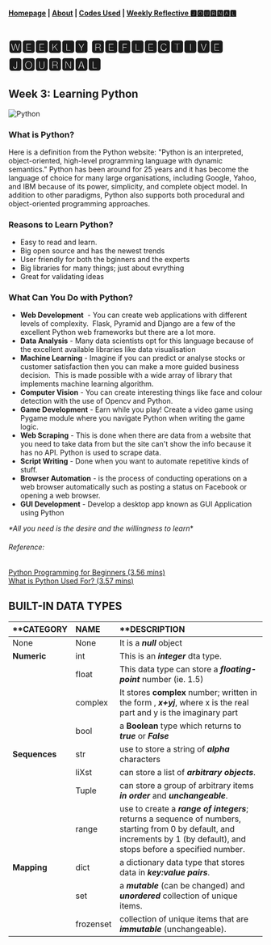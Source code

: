 #### [Homepage](https://jolly20220861.github.io/)   |  [About](https://jolly20220861.github.io/about) | [Codes Used](https://jolly20220861.github.io/Codes) | [Weekly Reflective 🅹🅾🆄🆁🅽🅰🅻](https://jolly20220861.github.io/journals)

# 🆆🅴🅴🅺🅻🆈 🆁🅴🅵🅻🅴🅲🆃🅸🆅🅴 🅹🅾🆄🆁🅽🅰🅻

## Week 3: Learning Python
![Python](https://user-images.githubusercontent.com/110364984/184584200-b4419d95-5331-4654-89d5-cacacde941f8.jpg)

### What is Python?
Here is a definition from the Python website:
"Python is an interpreted, object-oriented, high-level programming language with dynamic semantics."
Python has been around for 25 years and it has become the language of choice for many large organisations, including Google, Yahoo, and IBM because of its power, simplicity, and complete object model. In addition to other paradigms, Python also supports both procedural and object-oriented programming approaches.

### Reasons to Learn Python?
* Easy to read and learn.
* Big open source and has the newest trends
* User friendly for both the bginners and the experts
* Big libraries for many things; just about evrything
* Great for validating ideas

### What Can You Do with Python?

* **Web Development**  - You can create web applications with different levels of complexity.  Flask, Pyramid and Django are a few of the excellent Python web frameworks but there are a lot more.
* **Data Analysis** - Many data scientists opt for this language because of the excellent available libraries like data visualisation
* **Machine Learning** - Imagine if you can predict or analyse stocks or customer satisfaction then you can make a more guided business decision.  This is made possible with a wide array of library that implements machine learning algorithm.
* **Computer Vision** - You can create interesting things like face and colour detection with the use of Opencv and Python.
* **Game Development** - Earn while you play! Create a video game using Pygame module where you navigate Python when writing the game logic.
* **Web Scraping** - This is done when there are data from a website that you need to take data from but the site can't show the info because it has no API. Python is used to scrape data.
* **Script Writing** - Done when you want to automate repetitive kinds of stuff.
* **Browser Automation** - is the process of conducting operations on a web browser automatically such as posting a status on Facebook or opening a web browser.
* **GUI Development** - Develop a desktop app known as GUI Application using Python

_*All you need is the desire and the willingness to learn_*


###### Reference:
[Python Programming for Beginners (3.56 mins)](https://youtu.be/hxGB7LU4i1I)
<br>
[What is Python Used For? (3.57 mins)](https://youtu.be/-67hh86N42Q)


## BUILT-IN DATA TYPES
|**CATEGORY      | **NAME**       |**DESCRIPTION|
|----------------|:---------------|:------------|
|None            | None           | It is a **_null_** object|
|**Numeric**     | int            | This is an **_integer_** dta type.|
|                | float          | This data type can store a **_floating-point_** number (ie. 1.5)|
|                | complex        | It stores **complex** number; written in the form , **_x+yj_**, where x is the real part and y is the imaginary part|
|                | bool           | a **Boolean** type which returns to **_true_** or **_False_**
|**Sequences**   | str            | use to store a string of **_alpha_** characters
|                | liXst          | can store a list of **_arbitrary objects_**.|
|                | Tuple          | can store a group of arbitrary items **_in order_** and **_unchangeable_**.
|                | range          | use to create a **_range of integers_**; returns a sequence of numbers, starting from 0 by default, and increments by 1 (by default), and stops before a specified number.|
|**Mapping**     | dict           | a dictionary data type that stores data in **_key:value pairs_**.|
|                | set            | a **_mutable_** (can be changed) and **_unordered_** collection of unique items.|
|                | frozenset      | collection of unique items that are **_immutable_** (unchangeable).

<br>

